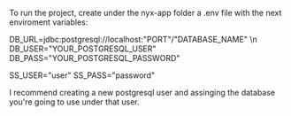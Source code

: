 To run the project, create under the nyx-app folder a .env file with the next enviroment variables:

DB_URL=jdbc:postgresql://localhost:"PORT"/"DATABASE_NAME" \n
DB_USER="YOUR_POSTGRESQL_USER"
DB_PASS="YOUR_POSTGRESQL_PASSWORD"

SS_USER="user"
SS_PASS="password"

I recommend creating a new postgresql user and assinging the database you're going to use under that user.
